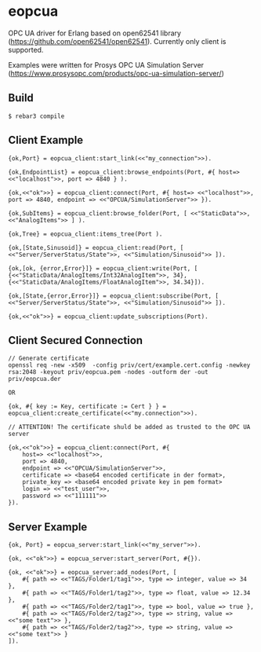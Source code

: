 eopcua
=====

OPC UA driver for Erlang based on open62541 library (https://github.com/open62541/open62541).
Currently only client is supported.

Examples were written for Prosys OPC UA Simulation Server (https://www.prosysopc.com/products/opc-ua-simulation-server/)

Build
-----

    $ rebar3 compile
  
Client Example
-----
    
    {ok,Port} = eopcua_client:start_link(<<"my_connection">>).
    
    {ok,EndpointList} = eopcua_client:browse_endpoints(Port, #{ host=> <<"localhost">>, port => 4840 } ).
    
    {ok,<<"ok">>} = eopcua_client:connect(Port, #{ host=> <<"localhost">>, port => 4840, endpoint => <<"OPCUA/SimulationServer">> }).
    
    {ok,SubItems} = eopcua_client:browse_folder(Port, [ <<"StaticData">>,<<"AnalogItems">> ] ).
    
    {ok,Tree} = eopcua_client:items_tree(Port ).
    
    {ok,[State,Sinusoid]} = eopcua_client:read(Port, [ <<"Server/ServerStatus/State">>, <<"Simulation/Sinusoid">> ]).
    
    {ok,[ok, {error,Error}]} = eopcua_client:write(Port, [ {<<"StaticData/AnalogItems/Int32AnalogItem">>, 34}, {<<"StaticData/AnalogItems/FloatAnalogItem">>, 34.34}]).
    
    {ok,[State,{error,Error}]} = eopcua_client:subscribe(Port, [ <<"Server/ServerStatus/State">>, <<"Simulation/Sinusoid">> ]).
    
    {ok,<<"ok">>} = eopcua_client:update_subscriptions(Port).
    
Client Secured Connection
-----
    // Generate certificate
    openssl req -new -x509  -config priv/cert/example.cert.config -newkey rsa:2048 -keyout priv/eopcua.pem -nodes -outform der -out priv/eopcua.der
    
    OR
    
    {ok, #{ key := Key, certificate := Cert } } = eopcua_client:create_certificate(<<"my.connection">>).
    
    // ATTENTION! The certificate shuld be added as trusted to the OPC UA server
    
    {ok,<<"ok">>} = eopcua_client:connect(Port, #{ 
        host=> <<"localhost">>, 
        port => 4840, 
        endpoint => <<"OPCUA/SimulationServer">>,
        certificate => <base64 encoded certificate in der format>,
        private_key => <base64 encoded private key in pem format>
        login => <<"test_user">>, 
        password => <<"111111">> 
    }).

Server Example
-----
    {ok, Port} = eopcua_server:start_link(<<"my_server">>).

    {ok, <<"ok">>} = eopcua_server:start_server(Port, #{}).

    {ok, <<"ok">>} = eopcua_server:add_nodes(Port, [
        #{ path => <<"TAGS/Folder1/tag1">>, type => integer, value => 34 },
        #{ path => <<"TAGS/Folder1/tag2">>, type => float, value => 12.34 },
        #{ path => <<"TAGS/Folder2/tag1">>, type => bool, value => true },
        #{ path => <<"TAGS/Folder2/tag2">>, type => string, value => <<"some text">> },
        #{ path => <<"TAGS/Folder2/tag2">>, type => string, value => <<"some text">> }
    ]).
    
    
